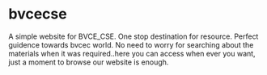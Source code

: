 # bvcecse
A simple website for BVCE_CSE. One stop destination for resource.
Perfect guidence towards bvcec world.
No need to worry for searching about the materials when it was required..here you can access when ever you want, just a moment to browse our website is enough.
